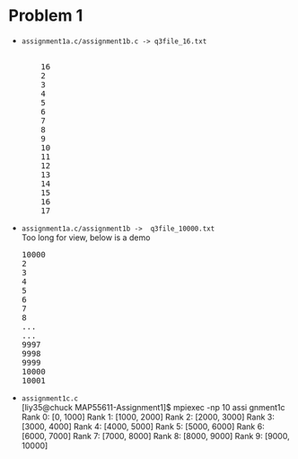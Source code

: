 # Problem 1
<ul>
    <li><code>assignment1a.c/assignment1b.c -> q3file_16.txt</code></li>
<pre>    
    16
    2
    3
    4
    5
    6
    7
    8
    9
    10
    11
    12
    13
    14
    15
    16
    17
</pre>
    <li><code>assignment1a.c/assignment1b ->  q3file_10000.txt</code></li>
    Too long for view, below is a demo
<pre>
10000
2
3
4
5
6
7
8
...
...
9997
9998
9999
10000
10001
</pre>
    
<li><code>assignment1c.c</code></li>
[liy35@chuck MAP55611-Assignment1]$ mpiexec -np 10 assi
gnment1c
Rank 0: [0, 1000]
Rank 1: [1000, 2000]
Rank 2: [2000, 3000]
Rank 3: [3000, 4000]
Rank 4: [4000, 5000]
Rank 5: [5000, 6000]
Rank 6: [6000, 7000]
Rank 7: [7000, 8000]
Rank 8: [8000, 9000]
Rank 9: [9000, 10000]
</ul>